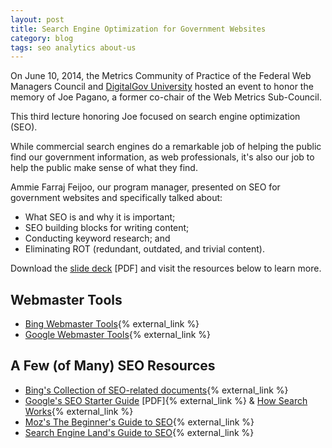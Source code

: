 ```yaml
---
layout: post
title: Search Engine Optimization for Government Websites
category: blog
tags: seo analytics about-us
---
```


On June 10, 2014, the Metrics Community of Practice of the Federal Web Managers Council and [DigitalGov University](https://www.digitalgov.gov/digitalgov-university/) hosted an event to honor the memory of Joe Pagano, a former co-chair of the Web Metrics Sub-Council.

This third lecture honoring Joe focused on search engine optimization (SEO). 

While commercial search engines do a remarkable job of helping the public find our government information, as web professionals, it's also our job to help the public make sense of what they find. 

Ammie Farraj Feijoo, our program manager, presented on SEO for government websites and specifically talked about:

* What SEO is and why it is important; 
* SEO building blocks for writing content;
* Conducting keyword research; and
* Eliminating ROT (redundant, outdated, and trivial content).

Download the [slide deck](/pdf/seo-joe-pagano.pdf) [PDF] and visit the resources below to learn more.

## Webmaster Tools
* [Bing Webmaster Tools](https://www.bing.com/toolbox/webmaster){% external_link %}
* [Google Webmaster Tools](https://www.google.com/webmasters/tools/home?hl=en){% external_link %}

## A Few (of Many) SEO Resources
* [Bing's Collection of SEO-related documents](https://blogs.bing.com/webmaster/2011/04/13/collection-of-seo-related-documents-from-the-bing-ecosystem/){% external_link %}
* [Google's SEO Starter Guide](https://static.googleusercontent.com/media/www.google.com/en/us/webmasters/docs/search-engine-optimization-starter-guide.pdf) [PDF]{% external_link %} & [How Search Works](https://www.google.com/insidesearch/howsearchworks/thestory/index.html){% external_link %}
* [Moz's The Beginner's Guide to SEO](https://moz.com/beginners-guide-to-seo){% external_link %}
* [Search Engine Land's Guide to SEO](https://searchengineland.com/guide/seo){% external_link %}
